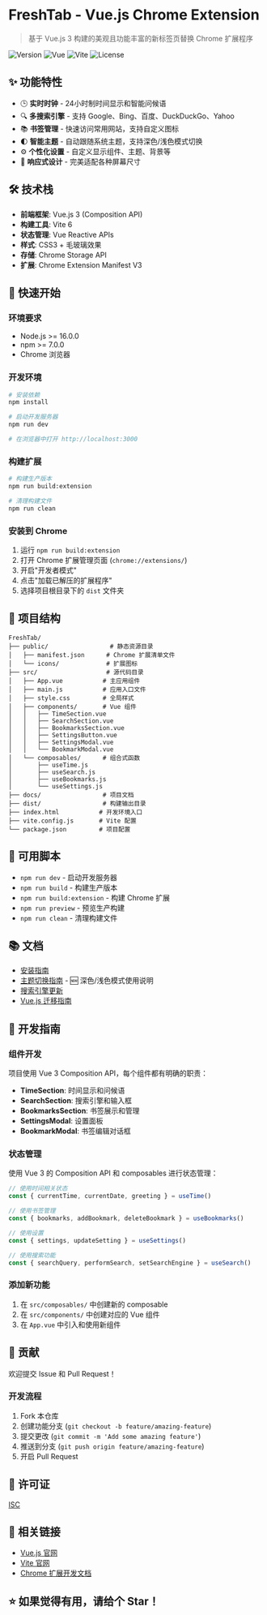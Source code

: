 # FreshTab - Vue.js Chrome Extension

> 基于 Vue.js 3 构建的美观且功能丰富的新标签页替换 Chrome 扩展程序

![Version](https://img.shields.io/badge/version-1.0.1-blue.svg)
![Vue](https://img.shields.io/badge/vue-3.5.16-green.svg)
![Vite](https://img.shields.io/badge/vite-6.3.5-purple.svg)
![License](https://img.shields.io/badge/license-ISC-yellow.svg)

## ✨ 功能特性

- 🕒 **实时时钟** - 24小时制时间显示和智能问候语
- 🔍 **多搜索引擎** - 支持 Google、Bing、百度、DuckDuckGo、Yahoo
- 📚 **书签管理** - 快速访问常用网站，支持自定义图标
- 🌓 **智能主题** - 自动跟随系统主题，支持深色/浅色模式切换
- ⚙️ **个性化设置** - 自定义显示组件、主题、背景等
- 📱 **响应式设计** - 完美适配各种屏幕尺寸

## 🛠️ 技术栈

- **前端框架**: Vue.js 3 (Composition API)
- **构建工具**: Vite 6
- **状态管理**: Vue Reactive APIs
- **样式**: CSS3 + 毛玻璃效果
- **存储**: Chrome Storage API
- **扩展**: Chrome Extension Manifest V3

## 🚀 快速开始

### 环境要求

- Node.js >= 16.0.0
- npm >= 7.0.0
- Chrome 浏览器

### 开发环境

```bash
# 安装依赖
npm install

# 启动开发服务器
npm run dev

# 在浏览器中打开 http://localhost:3000
```

### 构建扩展

```bash
# 构建生产版本
npm run build:extension

# 清理构建文件
npm run clean
```

### 安装到 Chrome

1. 运行 `npm run build:extension`
2. 打开 Chrome 扩展管理页面 (`chrome://extensions/`)
3. 开启"开发者模式"
4. 点击"加载已解压的扩展程序"
5. 选择项目根目录下的 `dist` 文件夹

## 📁 项目结构

```
FreshTab/
├── public/                 # 静态资源目录
│   ├── manifest.json      # Chrome 扩展清单文件
│   └── icons/             # 扩展图标
├── src/                   # 源代码目录
│   ├── App.vue           # 主应用组件
│   ├── main.js           # 应用入口文件
│   ├── style.css         # 全局样式
│   ├── components/       # Vue 组件
│   │   ├── TimeSection.vue
│   │   ├── SearchSection.vue
│   │   ├── BookmarksSection.vue
│   │   ├── SettingsButton.vue
│   │   ├── SettingsModal.vue
│   │   └── BookmarkModal.vue
│   └── composables/      # 组合式函数
│       ├── useTime.js
│       ├── useSearch.js
│       ├── useBookmarks.js
│       └── useSettings.js
├── docs/                 # 项目文档
├── dist/                 # 构建输出目录
├── index.html           # 开发环境入口
├── vite.config.js       # Vite 配置
└── package.json         # 项目配置
```

## 🔧 可用脚本

- `npm run dev` - 启动开发服务器
- `npm run build` - 构建生产版本
- `npm run build:extension` - 构建 Chrome 扩展
- `npm run preview` - 预览生产构建
- `npm run clean` - 清理构建文件

## 📚 文档

- [安装指南](./docs/INSTALL.md)
- [主题切换指南](./THEME_GUIDE.md) - 🆕 深色/浅色模式使用说明
- [搜索引擎更新](./docs/SEARCH_ENGINE_UPDATE.md)
- [Vue.js 迁移指南](./docs/VUE_MIGRATION.md)

## 🎯 开发指南

### 组件开发

项目使用 Vue 3 Composition API，每个组件都有明确的职责：

- **TimeSection**: 时间显示和问候语
- **SearchSection**: 搜索引擎和输入框
- **BookmarksSection**: 书签展示和管理
- **SettingsModal**: 设置面板
- **BookmarkModal**: 书签编辑对话框

### 状态管理

使用 Vue 3 的 Composition API 和 composables 进行状态管理：

```javascript
// 使用时间相关状态
const { currentTime, currentDate, greeting } = useTime()

// 使用书签管理
const { bookmarks, addBookmark, deleteBookmark } = useBookmarks()

// 使用设置
const { settings, updateSetting } = useSettings()

// 使用搜索功能
const { searchQuery, performSearch, setSearchEngine } = useSearch()
```

### 添加新功能

1. 在 `src/composables/` 中创建新的 composable
2. 在 `src/components/` 中创建对应的 Vue 组件
3. 在 `App.vue` 中引入和使用新组件

## 🤝 贡献

欢迎提交 Issue 和 Pull Request！

### 开发流程

1. Fork 本仓库
2. 创建功能分支 (`git checkout -b feature/amazing-feature`)
3. 提交更改 (`git commit -m 'Add some amazing feature'`)
4. 推送到分支 (`git push origin feature/amazing-feature`)
5. 开启 Pull Request

## 📄 许可证

[ISC](LICENSE)

## 🔗 相关链接

- [Vue.js 官网](https://vuejs.org/)
- [Vite 官网](https://vitejs.dev/)
- [Chrome 扩展开发文档](https://developer.chrome.com/docs/extensions/)

## ⭐ 如果觉得有用，请给个 Star！
